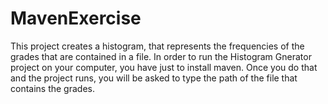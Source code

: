 # MavenExercise

This project creates a histogram, that represents the frequencies of the grades that are contained in a file. 
In order to run the Histogram Gnerator project on your computer, you have just to install maven. 
Once you do that and the project runs, you will be asked to type the path of the file that contains the grades. 
